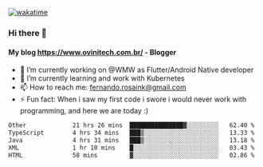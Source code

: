 [![wakatime](https://wakatime.com/badge/user/d5892087-17e6-46ab-8384-91a71a9b88d8.svg)](https://wakatime.com/@d5892087-17e6-46ab-8384-91a71a9b88d8)
### Hi there 👋

#### My blog https://www.ovinitech.com.br/ - Blogger

- 🔭 I’m currently working on @WMW as Flutter/Android Native developer
- 🌱 I’m currently learning and work with Kubernetes
- 📫 How to reach me: fernando.rosaink@gmail.com 
- ⚡ Fun fact: When i saw my first code i swore i would never work with programming, and here we are today :)

<!--START_SECTION:waka-->

```txt
Other             21 hrs 26 mins  ███████████████▓░░░░░░░░░   62.40 %
TypeScript        4 hrs 34 mins   ███▒░░░░░░░░░░░░░░░░░░░░░   13.33 %
Java              4 hrs 31 mins   ███▒░░░░░░░░░░░░░░░░░░░░░   13.18 %
XML               1 hr 10 mins    █░░░░░░░░░░░░░░░░░░░░░░░░   03.43 %
HTML              58 mins         ▓░░░░░░░░░░░░░░░░░░░░░░░░   02.86 %
```

<!--END_SECTION:waka-->
